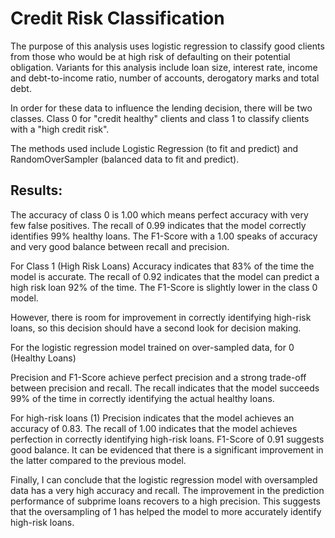# Credit Risk Classification

The purpose of this analysis uses logistic regression to classify good clients from those who would be at high risk of defaulting on their potential obligation. Variants for this analysis include loan size, interest rate, income and debt-to-income ratio, number of accounts, derogatory marks and total debt.

In order for these data to influence the lending decision, there will be two classes. Class 0 for "credit healthy" clients and class 1 to classify clients with a "high credit risk".

The methods used include Logistic Regression (to fit and predict) and RandomOverSampler (balanced data to fit and predict).

## Results:

The accuracy of class 0 is 1.00 which means perfect accuracy with very few false positives. The recall of 0.99 indicates that the model correctly identifies 99% healthy loans. The F1-Score with a 1.00 speaks of accuracy and very good balance between recall and precision.

For Class 1 (High Risk Loans)
Accuracy indicates that 83% of the time the model is accurate. The recall of 0.92 indicates that the model can predict a high risk loan 92% of the time. The F1-Score is slightly lower in the class 0 model.

However, there is room for improvement in correctly identifying high-risk loans, so this decision should have a second look for decision making.


For the logistic regression model trained on over-sampled data, for 0 (Healthy Loans)

Precision and F1-Score achieve perfect precision and a strong trade-off between precision and recall. The recall indicates that the model succeeds 99% of the time in correctly identifying the actual healthy loans.

For high-risk loans (1)
Precision indicates that the model achieves an accuracy of 0.83. The recall of 1.00 indicates that the model achieves perfection in correctly identifying high-risk loans. F1-Score of 0.91 suggests good balance. It can be evidenced that there is a significant improvement in the latter compared to the previous model.

Finally, I can conclude that the logistic regression model with oversampled data has a very high accuracy and recall. The improvement in the prediction performance of subprime loans recovers to a high precision. This suggests that the oversampling of 1 has helped the model to more accurately identify high-risk loans.

